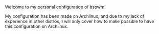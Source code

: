 Welcome to my personal configuration of bspwm!

My configuration has been made on Archlinux, and due to my lack of experience in other distros, I will only cover how to make possible to have this configuration on Archlinux.

[](file:///home/emanuele/Pictures/2021-03-20-234946_1920x1080_scrot.png)
